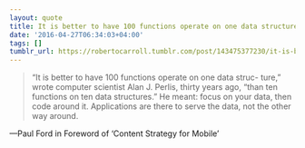 ```yaml
---
layout: quote
title: It is better to have 100 functions operate on one data structure
date: '2016-04-27T06:34:03+04:00'
tags: []
tumblr_url: https://robertocarroll.tumblr.com/post/143475377230/it-is-better-to-have-100-functions-operate-on-one
---
```

<blockquote>“It is better to have 100 functions operate on one data struc- ture,” wrote computer scientist Alan J. Perlis, thirty years ago, “than ten functions on ten data structures.” He meant: focus on your data, then code around it. Applications are there to serve the data, not the other way around.</blockquote>&#8212;Paul Ford in Foreword of &lsquo;Content Strategy for Mobile&rsquo;
